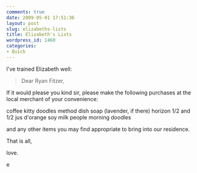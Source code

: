 ```yaml
---
comments: true
date: 2009-05-01 17:51:36
layout: post
slug: elizabeths-lists
title: Elizabeth's Lists
wordpress_id: 1460
categories:
- Quick
---
```


I've trained Elizabeth well:

> Dear Ryan Fitzer,

If it would please you kind sir, please make the following purchases at the local merchant of your convenience:

coffee
kitty doodles
method dish soap (lavender, if there)
horizon 1/2 and 1/2
jus d'orange
soy milk
people morning doodles

and any other items you may find appropriate to bring into our residence.

That is all,

love.

e
